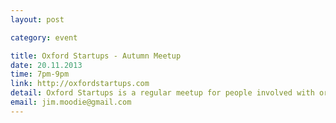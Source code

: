 ```yaml
---
layout: post

category: event

title: Oxford Startups - Autumn Meetup
date: 20.11.2013
time: 7pm-9pm
link: http://oxfordstartups.com
detail: Oxford Startups is a regular meetup for people involved with or interested in startups in and around Oxford. It particularly aims to connect those in the 2 universities with those outside and allows us to share experiences about building startups and help each other out. We also aim to have occasional pitch/demo events and speakers.
email: jim.moodie@gmail.com
---
```

